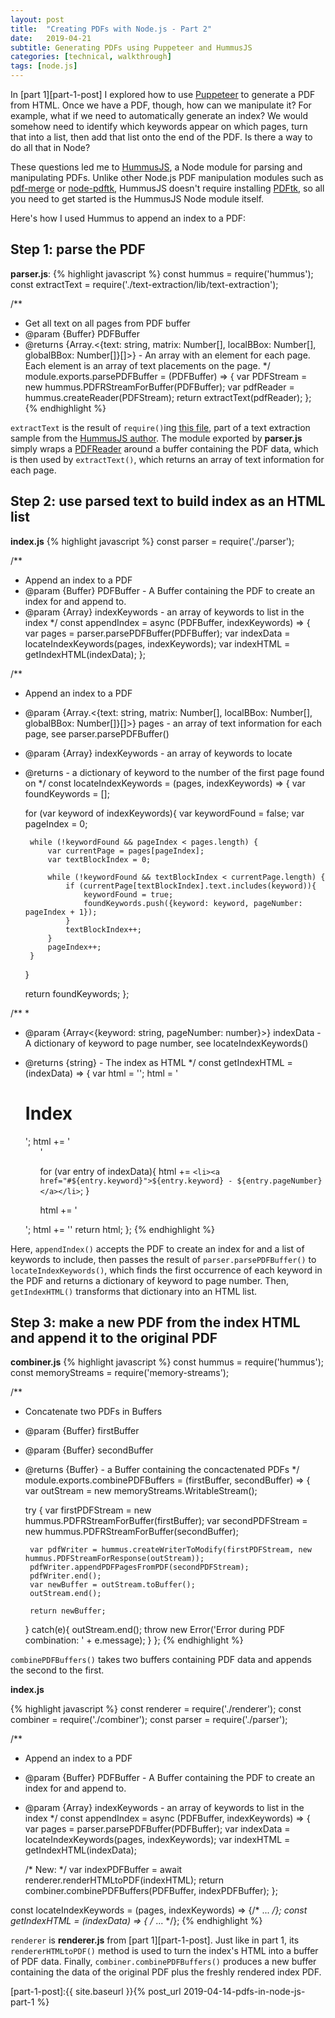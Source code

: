```yaml
---
layout: post
title:  "Creating PDFs with Node.js - Part 2"
date:   2019-04-21
subtitle: Generating PDFs using Puppeteer and HummusJS
categories: [technical, walkthrough]
tags: [node.js]
---
```


In [part 1][part-1-post] I explored how to use [Puppeteer](https://github.com/GoogleChrome/puppeteer) to generate a PDF from HTML. Once we have a PDF, though, how can we manipulate it? For example, what if we need to automatically generate an index? We would somehow need to identify which keywords appear on which pages, turn that into a list, then add that list onto the end of the PDF. Is there a way to do all that in Node?

These questions led me to [HummusJS](https://github.com/galkahana/HummusJS), a Node module for parsing and manipulating PDFs. Unlike other Node.js PDF manipulation modules such as [pdf-merge](https://github.com/wubzz/pdf-merge) or [node-pdftk](https://github.com/jjwilly16/node-pdftk), HummusJS doesn't require installing [PDFtk](https://www.pdflabs.com/tools/pdftk-the-pdf-toolkit/), so all you need to get started is the HummusJS Node module itself.

Here's how I used Hummus to append an index to a PDF:

## Step 1: parse the PDF

**parser.js**:
{% highlight javascript %}
const hummus = require('hummus');
const extractText = require('./text-extraction/lib/text-extraction');

/**
 * Get all text on all pages from PDF buffer
 * @param {Buffer} PDFBuffer
 * @returns {Array.<{text: string, matrix: Number[], localBBox: Number[], globalBBox: Number[]}[]>} - An array with an element for each page. Each element is an array of text placements on the page.
 */
module.exports.parsePDFBuffer = (PDFBuffer) => {
    var PDFStream = new hummus.PDFRStreamForBuffer(PDFBuffer);
    var pdfReader = hummus.createReader(PDFStream);
    return extractText(pdfReader);
};
{% endhighlight %}

`extractText` is the result of `require()`ing [this file](https://github.com/galkahana/HummusJSSamples/blob/master/text-extraction/lib/text-extraction.js), part of a text extraction sample from the [HummusJS author](https://github.com/galkahana). The module exported by **parser.js** simply wraps a [PDFReader](https://github.com/galkahana/HummusJS/blob/2ac4ad4b8ab9a43bcef49c9827cbf6014bc7e761/hummus.d.ts#L362) around a buffer containing the PDF data, which is then used by `extractText()`, which returns an array of text information for each page.

## Step 2: use parsed text to build index as an HTML list

**index.js**
{% highlight javascript %}
const parser = require('./parser');

/**
 * Append an index to a PDF
 * @param {Buffer} PDFBuffer - A Buffer containing the PDF to create an index for and append to.
 * @param {Array<string>} indexKeywords - an array of keywords to list in the index
 */
const appendIndex = async (PDFBuffer, indexKeywords) => {
    var pages = parser.parsePDFBuffer(PDFBuffer);
    var indexData = locateIndexKeywords(pages, indexKeywords);
    var indexHTML = getIndexHTML(indexData);
};

/**
 * Append an index to a PDF
 * @param {Array.<{text: string, matrix: Number[], localBBox: Number[], globalBBox: Number[]}[]>} pages - an array of text information for each page, see parser.parsePDFBuffer()
 * @param {Array<string>} indexKeywords - an array of keywords to locate
 * @returns - a dictionary of keyword to the number of the first page found on
 */
const locateIndexKeywords = (pages, indexKeywords) => {
    var foundKeywords = [];

    for (var keyword of indexKeywords){
        var keywordFound = false;
        var pageIndex = 0;

        while (!keywordFound && pageIndex < pages.length) {
            var currentPage = pages[pageIndex];
            var textBlockIndex = 0;

            while (!keywordFound && textBlockIndex < currentPage.length) {
                if (currentPage[textBlockIndex].text.includes(keyword)){
                    keywordFound = true;
                    foundKeywords.push({keyword: keyword, pageNumber: pageIndex + 1});
                }                          
                textBlockIndex++;
            }             
            pageIndex++;
        }        
    }

    return foundKeywords;
};

/**
 * 
 * @param {Array<{keyword: string, pageNumber: number}>} indexData - A dictionary of keyword to page number, see locateIndexKeywords()
 * @returns {string} - The index as HTML
 */
const getIndexHTML = (indexData) => {
    var html = '<html><head></head><body>';
    html = '<h1>Index</h1>';
    html += '<ol>'

    for (var entry of indexData){
        html += `<li><a href="#${entry.keyword}">${entry.keyword} - ${entry.pageNumber}</a></li>`;
    }

    html += '</ol>';
    html += '</body></html>'
    return html;
};
{% endhighlight %}

Here, `appendIndex()` accepts the PDF to create an index for and a list of keywords to include, then passes the result of `parser.parsePDFBuffer()` to `locateIndexKeywords()`, which finds the first occurrence of each keyword in the PDF and returns a dictionary of keyword to page number. Then, `getIndexHTML()` transforms that dictionary into an HTML list.

## Step 3: make a new PDF from the index HTML and append it to the original PDF

**combiner.js**
{% highlight javascript %}
const hummus = require('hummus');
const memoryStreams = require('memory-streams');

/**
 * Concatenate two PDFs in Buffers
 * @param {Buffer} firstBuffer 
 * @param {Buffer} secondBuffer 
 * @returns {Buffer} - a Buffer containing the concactenated PDFs
 */
module.exports.combinePDFBuffers = (firstBuffer, secondBuffer) => {
    var outStream = new memoryStreams.WritableStream();

    try {
        var firstPDFStream = new hummus.PDFRStreamForBuffer(firstBuffer);
        var secondPDFStream = new hummus.PDFRStreamForBuffer(secondBuffer);

        var pdfWriter = hummus.createWriterToModify(firstPDFStream, new hummus.PDFStreamForResponse(outStream));
        pdfWriter.appendPDFPagesFromPDF(secondPDFStream);
        pdfWriter.end();
        var newBuffer = outStream.toBuffer();
        outStream.end();

        return newBuffer;
    }
    catch(e){
        outStream.end();
        throw new Error('Error during PDF combination: ' + e.message);
    }
};
{% endhighlight %}

`combinePDFBuffers()` takes two buffers containing PDF data and appends the second to the first.

**index.js**

{% highlight javascript %}
const renderer = require('./renderer');
const combiner = require('./combiner');
const parser = require('./parser');

/**
 * Append an index to a PDF
 * @param {Buffer} PDFBuffer - A Buffer containing the PDF to create an index for and append to.
 * @param {Array<string>} indexKeywords - an array of keywords to list in the index
 */
const appendIndex = async (PDFBuffer, indexKeywords) => {
    var pages = parser.parsePDFBuffer(PDFBuffer);
    var indexData = locateIndexKeywords(pages, indexKeywords);
    var indexHTML = getIndexHTML(indexData);

    /* New: */
    var indexPDFBuffer = await renderer.renderHTMLtoPDF(indexHTML);
    return combiner.combinePDFBuffers(PDFBuffer, indexPDFBuffer);
};

const locateIndexKeywords = (pages, indexKeywords) => {/* ... */};
const getIndexHTML = (indexData) => { /* ... */};
{% endhighlight %}

`renderer` is **renderer.js** from [part 1][part-1-post]. Just like in part 1, its `rendererHTMLtoPDF()` method is used to turn the index's HTML into a buffer of PDF data. Finally, `combiner.combinePDFBuffers()` produces a new buffer containing the data of the original PDF plus the freshly rendered index PDF.

[part-1-post]:{{ site.baseurl }}{% post_url 2019-04-14-pdfs-in-node-js-part-1 %}